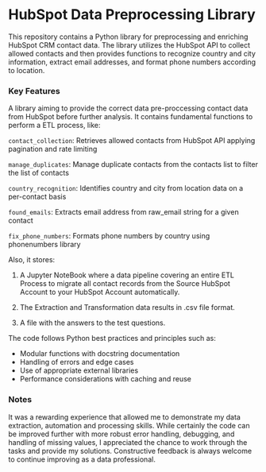 # HubSpot Data Preprocessing Library
This repository contains a Python library for preprocessing and enriching HubSpot CRM contact data. The library utilizes the HubSpot API to collect allowed contacts and then provides functions to recognize country and city information, extract email addresses, and format phone numbers according to location.

### Key Features
A library aiming to provide the correct data pre-proccessing contact data from HubSpot before further analysis. It contains fundamental functions to perform a ETL process, like:

`contact_collection`: Retrieves allowed contacts from HubSpot API applying pagination and rate limiting

`manage_duplicates`: Manage duplicate contacts from the contacts list to filter the list of contacts

`country_recognition`: Identifies country and city from location data on a per-contact basis

`found_emails`: Extracts email address from raw_email string for a given contact

`fix_phone_numbers`: Formats phone numbers by country using phonenumbers library

Also, it stores:

1. A Jupyter NoteBook where a data pipeline covering an entire ETL Process to migrate all contact records from the
Source HubSpot Account to your HubSpot Account automatically.

2. The Extraction and Transformation data results in .csv file format.

3. A file with the answers to the test questions.


The code follows Python best practices and principles such as:

- Modular functions with docstring documentation
- Handling of errors and edge cases
- Use of appropriate external libraries
- Performance considerations with caching and reuse

### Notes
It was a rewarding experience that allowed me to demonstrate my data extraction, automation and processing skills. While certainly the code can be improved further with more robust error handling, debugging, and handling of missing values, I appreciated the chance to work through the tasks and provide my solutions. Constructive feedback is always welcome to continue improving as a data professional.

